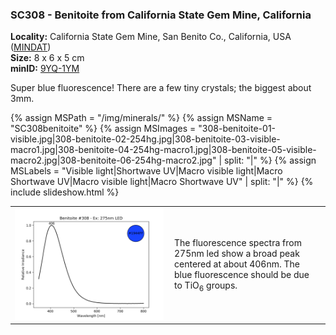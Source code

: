 
### <a name="SC308"></a> SC308 - Benitoite from California State Gem Mine, California

**Locality:** California State Gem Mine, San Benito Co., California, USA ([MINDAT](https://www.mindat.org/loc-3531.html))  
**Size:** 8 x 6 x 5 cm  
**minID:** [9YQ-1YM](https://www.mindat.org/9YQ-1YM)

Super blue fluorescence! There are a few tiny crystals; the biggest about 3mm.

{% assign MSPath = "/img/minerals/" %}
{% assign MSName = "SC308benitoite" %}
{% assign MSImages = "308-benitoite-01-visible.jpg|308-benitoite-02-254hg.jpg|308-benitoite-03-visible-macro1.jpg|308-benitoite-04-254hg-macro1.jpg|308-benitoite-05-visible-macro2.jpg|308-benitoite-06-254hg-macro2.jpg" | split: "|" %}
{% assign MSLabels = "Visible light|Shortwave UV|Macro visible light|Macro Shortwave UV|Macro visible light|Macro Shortwave UV" | split: "|" %}
{% include slideshow.html %}

<table width="100%">
<tr>
<td width="50%"><img src="/img/spectra/308-benitoite-275led.png" width="100%" ></td>
<td width="50%" style="padding:10px">
The fluorescence spectra from 275nm led show a broad peak centered at
about 406nm. The blue fluorescence should be due to TiO<sub>6</sub> groups.
</td></tr></table>
<br>

